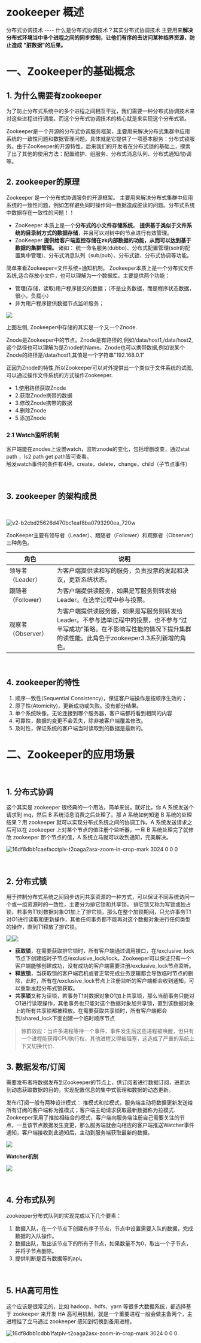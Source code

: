 # zookeeper 概述

分布式协调技术 ---- 什么是分布式协调技术？其实分布式协调技术 主要用来**解决分布式环境当中多个进程之间的同步控制，让他们有序的去访问某种临界资源，防止造成**  **&quot;脏数据&quot;的后果。**

# 一、Zookeeper的基础概念

## 1. 为什么需要有zookeeper

为了防止分布式系统中的多个进程之间相互干扰，我们需要一种分布式协调技术来对这些进程进行调度。而这个分布式协调技术的核心就是来实现这个分布式锁。

Zookeeper是一个开源的分布式协调服务框架，主要用来解决分布式集群中应用系统的一致性问题和数据管理问题。具体就是它提供了一项基本服务：分布式锁服务。由于ZooKeeper的开源特性，后来我们的开发者在分布式锁的基础上，摸索了出了其他的使用方法：配置维护、组服务、分布式消息队列、分布式通知/协调等。

## 2. zookeeper的原理

Zookeeper 是一个分布式协调服务的开源框架。 主要用来解决分布式集群中应用系统的一致性问题，例如怎样避免同时操作同一数据造成脏读的问题。分布式系统中数据存在一致性的问题！！

- ZooKeeper 本质上是一个**分布式的小文件存储系统**。 **提供基于类似于文件系统的目录树方式的数据存储**，并且可以对树中的节点进行有效管理。
- ZooKeeper **提供给客户端监控存储在zk内部数据的功能，从而可以达到基于数据的集群管理。**  诸如： 统一命名服务(dubbo)、分布式配置管理(solr的配置集中管理)、分布式消息队列（sub/pub）、分布式锁、分布式协调等功能。

简单来看Zookeeper=文件系统+通知机制。 Zookeeper本质上是一个分布式文件系统,适合存放小文件，也可以理解为一个数据库。主要提供两个功能：

- 管理(存储，读取)用户程序提交的数据；（不是业务数据，而是程序状态数据，很小，负载小）
- 并为用户程序提供数据节点监听服务；

![](assets/image-20230608152848862-20230610173812-qocen6d.png)

上图左侧, Zookeeper中存储的其实是一个又一个Znode.

Znode是Zookeeper中的节点。Znode是有路径的,例如/data/host1,/data/host2,这个路径也可以理解为是Znode的Name。Znode也可以携带数据,例如说某个Znode的路径是/data/host1,其值是一个字符串"192.168.0.1"

正因为Znode的特性,所以Zookeeper可以对外提供出一个类似于文件系统的试图,可以通过操作文件系统的方式操作Zookeeper.

- 1.使用路径获取Znode
- 2.获取Znode携带的数据
- 3.修改Znode携带的数据
- 4.删除Znode
- 5.添加Znode

### 2.1 Watch监听机制

客户端能在znodes上设置watch，监听znode的变化，包括增删改查，通过stat path ，ls2 path get path皆可查看。  
触发watch事件的条件有4种，create，delete，change，child（子节点事件）

‍

## 3. zookeeper 的架构成员

‍

​![v2-b2cbd25626d470bc1eaf8ba0793290ea_720w](assets/v2-b2cbd25626d470bc1eaf8ba0793290ea_720w-20230621104355-0u8jocb.webp)​

ZooKeeper主要有领导者（Leader）、跟随者（Follower）和观察者（Observer）三种角色。

|角色|说明|
| --------------------| ------------------------------------------------------------------------------------------------------------------------------------------------------------------------------------|
|领导者（Leader）|为客户端提供读和写的服务，负责投票的发起和决议，更新系统状态。|
|跟随者（Follower）|为客户端提供读服务，如果是写服务则转发给Leader。在选举过程中参与投票。|
|观察者（Observer）|为客户端提供读服务器，如果是写服务则转发给Leader。不参与选举过程中的投票，也不参与“过半写成功”策略。在不影响写性能的情况下提升集群的读性能。此角色于zookeeper3.3系列新增的角色。|

‍

## 4. zookeeper的特性

1. 顺序一致性(Sequential Consistency)，保证客户端操作是按顺序生效的；
2. 原子性(Atomicity)，更新成功或失败。没有部分结果。
3. 单个系统映像，无论连接到哪个服务器，客户端都将看到相同的内容
4. 可靠性，数据的变更不会丢失，除非被客户端覆盖修改。
5. 及时性，保证系统的客户端当时读取到的数据是最新的。

# 二、Zookeeper的应用场景

‍

## 1. 分布式协调

这个其实是 zookeeper 很经典的一个用法，简单来说，就好比，你 A 系统发送个请求到 mq，然后 B 系统消息消费之后处理了。那 A 系统如何知道 B 系统的处理结果？用 zookeeper 就可以实现分布式系统之间的协调工作。A 系统发送请求之后可以在 zookeeper 上对某个节点的值注册个监听器，一旦 B 系统处理完了就修改 zookeeper 那个节点的值，A 系统立马就可以收到通知，完美解决。

​![16df8dbb1caefacctplv-t2oaga2asx-zoom-in-crop-mark 3024 0 0 0](assets/16df8dbb1caefacctplv-t2oaga2asx-zoom-in-crop-mark%203024%200%200%200-20230621103756-i4pm964.webp)​

‍

## 2. 分布式锁

用于控制分布式系统之间同步访问共享资源的一种方式，可以保证不同系统访问一个或一组资源时的一致性，主要分为排它锁和共享锁。
排它锁又称为写锁或独占锁，若事务T1对数据对象O1加上了排它锁，那么在整个加锁期间，只允许事务T1对O1进行读取和更新操作，其他任何事务都不能再对这个数据对象进行任何类型的操作，直到T1释放了排它锁。

![](assets/image-20230608153316171-20230610173812-zrppowv.png)![](assets/image-20230608153401574-20230610173812-gj0j4w7.png)

- **获取锁**，在需要获取排它锁时，所有客户端通过调用接口，在/exclusive_lock节点下创建临时子节点/exclusive_lock/lock。Zookeeper可以保证只有一个客户端能够创建成功，没有成功的客户端需要注册/exclusive_lock节点监听。
- **释放锁**，当获取锁的客户端宕机或者正常完成业务逻辑都会导致临时节点的删除，此时，所有在/exclusive_lock节点上注册监听的客户端都会收到通知，可以重新发起分布式锁获取。
- **共享锁**又称为读锁，若事务T1对数据对象O1加上共享锁，那么当前事务只能对O1进行读取操作，其他事务也只能对这个数据对象加共享锁，直到该数据对象上的所有共享锁都被释放。在需要获取共享锁时，所有客户端都会到/shared_lock下面创建一个临时顺序节点

> 惊群效应：当许多进程等待一个事件，事件发生后这些进程被唤醒，但只有一个进程能获得CPU执行权，其他进程又得被阻塞，这造成了严重的系统上下文切换代价.

## 3. 数据发布/订阅

需要发布者将数据发布到Zookeeper的节点上，供订阅者进行数据订阅，进而达到动态获取数据的目的，实现配置信息的集中式管理和数据的动态更新。

发布/订阅一般有两种设计模式：
推模式和拉模式，服务端主动将数据更新发送给所有订阅的客户端称为推模式；客户端主动请求获取最新数据称为拉模式.
Zookeeper采用了推拉相结合的模式，客户端向服务端注册自己需要关注的节点，一旦该节点数据发生变更，那么服务端就会向相应的客户端推送Watcher事件通知，客户端接收到此通知后，主动到服务端获取最新的数据。

![](assets/image-20230608161701597-20230610173812-90jtxr7.png)

**Watcher机制**

![](assets/v2-d33f78dac89db02c3ca262b9b5bf28a0_720w-20230610173812-wdkvfg3.webp)

‍

## 4. 分布式队列

zookeeper分布式队列的实现完成以下几个要素：

1. 数据入队，在一个节点下创建有序子节点，节点中设置需要入队的数据，完成数据的入队操作。
2. 数据出队，取出该节点下的所有子节点，如果数量不为0，取出一个子节点，并将子节点删除。
3. 提供判断是否有数据等的api。

‍

## 5. HA高可用性

这个应该是很常见的，比如 hadoop、hdfs、yarn 等很多大数据系统，都选择基于 zookeeper 来开发 HA 高可用机制，就是一个重要进程一般会做主备两个，主进程挂了立马通过 zookeeper 感知到切换到备用进程。

​![16df8dbb1cdbb1fatplv-t2oaga2asx-zoom-in-crop-mark 3024 0 0 0](assets/16df8dbb1cdbb1fatplv-t2oaga2asx-zoom-in-crop-mark%203024%200%200%200-20230621104250-564z56f.webp)​
